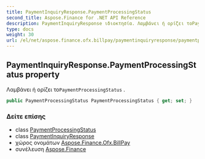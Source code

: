 ```yaml
---
title: PaymentInquiryResponse.PaymentProcessingStatus
second_title: Aspose.Finance for .NET API Reference
description: PaymentInquiryResponse ιδιοκτησία. Λαμβάνει ή ορίζει τοPaymentProcessingStatus .
type: docs
weight: 30
url: /el/net/aspose.finance.ofx.billpay/paymentinquiryresponse/paymentprocessingstatus/
---
```

## PaymentInquiryResponse.PaymentProcessingStatus property

Λαμβάνει ή ορίζει το`PaymentProcessingStatus` .

```csharp
public PaymentProcessingStatus PaymentProcessingStatus { get; set; }
```

### Δείτε επίσης

* class [PaymentProcessingStatus](../../paymentprocessingstatus/)
* class [PaymentInquiryResponse](../)
* χώρος ονομάτων [Aspose.Finance.Ofx.BillPay](../../paymentinquiryresponse/)
* συνέλευση [Aspose.Finance](../../../)


